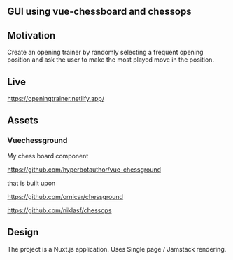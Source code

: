 ## GUI using vue-chessboard and chessops

## Motivation

Create an opening trainer by randomly selecting a frequent opening position and ask the user to make the most played move in the position.

## Live

https://openingtrainer.netlify.app/

## Assets

### Vuechessground

My chess board component

https://github.com/hyperbotauthor/vue-chessground

that is built upon

https://github.com/ornicar/chessground

https://github.com/niklasf/chessops

## Design

The project is a Nuxt.js application. Uses Single page / Jamstack rendering.

